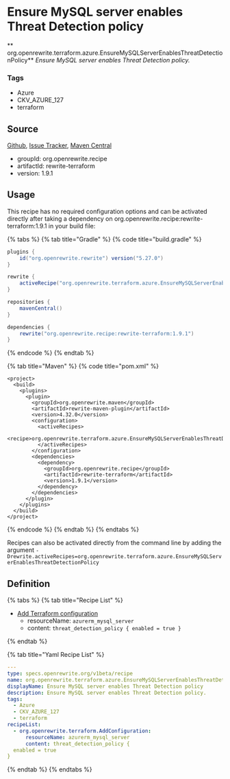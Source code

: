 # Ensure MySQL server enables Threat Detection policy

** org.openrewrite.terraform.azure.EnsureMySQLServerEnablesThreatDetectionPolicy**
_Ensure MySQL server enables Threat Detection policy._

### Tags

* Azure
* CKV_AZURE_127
* terraform

## Source

[Github](https://github.com/openrewrite/rewrite-terraform), [Issue Tracker](https://github.com/openrewrite/rewrite-terraform/issues), [Maven Central](https://search.maven.org/artifact/org.openrewrite.recipe/rewrite-terraform/1.9.1/jar)

* groupId: org.openrewrite.recipe
* artifactId: rewrite-terraform
* version: 1.9.1


## Usage

This recipe has no required configuration options and can be activated directly after taking a dependency on org.openrewrite.recipe:rewrite-terraform:1.9.1 in your build file:

{% tabs %}
{% tab title="Gradle" %}
{% code title="build.gradle" %}
```groovy
plugins {
    id("org.openrewrite.rewrite") version("5.27.0")
}

rewrite {
    activeRecipe("org.openrewrite.terraform.azure.EnsureMySQLServerEnablesThreatDetectionPolicy")
}

repositories {
    mavenCentral()
}

dependencies {
    rewrite("org.openrewrite.recipe:rewrite-terraform:1.9.1")
}
```
{% endcode %}
{% endtab %}

{% tab title="Maven" %}
{% code title="pom.xml" %}
```markup
<project>
  <build>
    <plugins>
      <plugin>
        <groupId>org.openrewrite.maven</groupId>
        <artifactId>rewrite-maven-plugin</artifactId>
        <version>4.32.0</version>
        <configuration>
          <activeRecipes>
            <recipe>org.openrewrite.terraform.azure.EnsureMySQLServerEnablesThreatDetectionPolicy</recipe>
          </activeRecipes>
        </configuration>
        <dependencies>
          <dependency>
            <groupId>org.openrewrite.recipe</groupId>
            <artifactId>rewrite-terraform</artifactId>
            <version>1.9.1</version>
          </dependency>
        </dependencies>
      </plugin>
    </plugins>
  </build>
</project>
```
{% endcode %}
{% endtab %}
{% endtabs %}

Recipes can also be activated directly from the command line by adding the argument `-Drewrite.activeRecipes=org.openrewrite.terraform.azure.EnsureMySQLServerEnablesThreatDetectionPolicy`

## Definition

{% tabs %}
{% tab title="Recipe List" %}
* [Add Terraform configuration](../../terraform/addconfiguration.md)
  * resourceName: `azurerm_mysql_server`
  * content: `threat_detection_policy {
  enabled = true
}`

{% endtab %}

{% tab title="Yaml Recipe List" %}
```yaml
---
type: specs.openrewrite.org/v1beta/recipe
name: org.openrewrite.terraform.azure.EnsureMySQLServerEnablesThreatDetectionPolicy
displayName: Ensure MySQL server enables Threat Detection policy
description: Ensure MySQL server enables Threat Detection policy.
tags:
  - Azure
  - CKV_AZURE_127
  - terraform
recipeList:
  - org.openrewrite.terraform.AddConfiguration:
      resourceName: azurerm_mysql_server
      content: threat_detection_policy {
  enabled = true
}

```
{% endtab %}
{% endtabs %}
